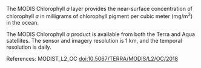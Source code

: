 The MODIS Chlorophyll *a* layer provides the near-surface concentration of chlorophyll *a* in milligrams of chlorophyll pigment per cubic meter (mg/m<sup>3</sup>) in the ocean.

The MODIS Chlorophyll *a* product is available from both the Terra and Aqua satellites. The sensor and imagery resolution is 1 km, and the temporal resolution is daily.

References: MODIST_L2_OC [doi:10.5067/TERRA/MODIS/L2/OC/2018](https://doi.org/10.5067/TERRA/MODIS/L2/OC/2018)
